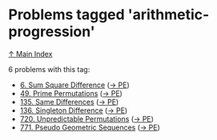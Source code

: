 # Problems tagged 'arithmetic-progression'

[↑ Main Index](../README.md)

6 problems with this tag:

- [6. Sum Square Difference](../problems/6.md) ([→ PE](https://projecteuler.net/problem=6))
- [49. Prime Permutations](../problems/49.md) ([→ PE](https://projecteuler.net/problem=49))
- [135. Same Differences](../problems/135.md) ([→ PE](https://projecteuler.net/problem=135))
- [136. Singleton Difference](../problems/136.md) ([→ PE](https://projecteuler.net/problem=136))
- [720. Unpredictable Permutations](../problems/720.md) ([→ PE](https://projecteuler.net/problem=720))
- [771. Pseudo Geometric Sequences](../problems/771.md) ([→ PE](https://projecteuler.net/problem=771))
